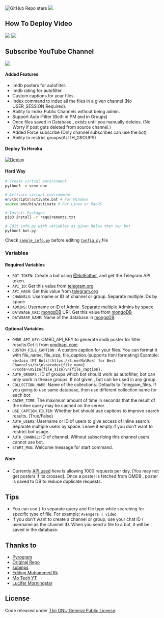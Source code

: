 

![GitHub Repo stars](https://img.shields.io/github/stars/DalinMathew/AutoFilterBotV3?style=social)
<img src="https://img.shields.io/github/forks/DalinMathew/AutoFilterBotV3?style=social"></img>
## How To Deploy Video
<a href="https://youtu.be/5hnYOKBzyi8"><img src="https://img.shields.io/badge/How%20To%20Deploy-blue.svg?logo=Youtube"></a> <img src="https://img.shields.io/youtube/views/5hnYOKBzyi8?style=social">
## Subscribe YouTube Channel
<a href="https://youtube.com/NaughtyPROFESSOR"> <img src="https://img.shields.io/youtube/channel/subscribers/UCU3Hg3qJJrIaC_0Gw7MLT1A?V?label=Subscribers&style=for-the-badge&color=red&labelColor=ce463"/> </a>

#### Added Features
* Imdb posters for autofilter.
* Imdb rating for autofilter.
* Custom captions for your files.
* Index command to index all the files in a given channel (No USER_SESSION Required).
* Ability to Index Public Channels without being admin.
* Support Auto-Filter (Both in PM and in Groups)
* Once files saved in Database , exists until you manually deletes. (No Worry if post gets deleted from source channel.)
* Added Force subscribe (Only channel subscribes can use the bot)
* Ability to restrict groups(AUTH_GROUPS)

#### Deploy To Heroku

[![Deploy](https://www.herokucdn.com/deploy/button.svg)](https://heroku.com/deploy?template=https://github.com/Movieschannelofficials/AutoFilterBotV3)

#### Hard Way
```bash
# Create virtual environment
python3 -m venv env

# Activate virtual environment
env\Scripts\activate.bat # For Windows
source env/bin/activate # For Linux or MacOS

# Install Packages
pip3 install -r requirements.txt

# Edit info.py with variables as given below then run bot
python3 bot.py
```
Check [`sample_info.py`](sample_info.py) before editing [`Config.py`](Config.py) file

### Variables

#### Required Variables
* `BOT_TOKEN`: Create a bot using [@BotFather](https://telegram.dog/BotFather), and get the Telegram API token.
* `API_ID`: Get this value from [telegram.org](https://my.telegram.org/apps)
* `API_HASH`: Get this value from [telegram.org](https://my.telegram.org/apps)
* `CHANNELS`: Username or ID of channel or group. Separate multiple IDs by space
* `ADMINS`: Username or ID of Admin. Separate multiple Admins by space
* `DATABASE_URI`: [mongoDB](https://www.mongodb.com) URI. Get this value from [mongoDB](https://www.mongodb.com)
* `DATABASE_NAME`: Name of the database in [mongoDB](https://www.mongodb.com)

#### Optional Variables
* `OMDB_API_KEY`: OMBD_API_KEY to generate imdb poster for filter results.Get it from [omdbapi.com](http://www.omdbapi.com/apikey.aspx)
* `CUSTOM_FILE_CAPTION` : A custom caption for your files. You can format it with file_name, file_size, file_caption.(supports html formating)
Example: `<b>Join [MT Bots](https://t.me/MalRok) for Best Channels</b>\n\n<code>{file_name}</code>\nSize{file_size}\n{file_caption}.`
* `AUTH_GROUPS` : ID of groups which bot should work as autofilter, bot can only work in thease groups. If not given , bot can be used in any group.
* `COLLECTION_NAME`: Name of the collections. Defaults to Telegram_files. If you going to use same database, then use different collection name for each bot
* `CACHE_TIME`: The maximum amount of time in seconds that the result of the inline query may be cached on the server
* `USE_CAPTION_FILTER`: Whether bot should use captions to improve search results. (True/False)
* `AUTH_USERS`: Username or ID of users to give access of inline search. Separate multiple users by space. Leave it empty if you don't want to restrict bot usage.
* `AUTH_CHANNEL`: ID of channel. Without subscribing this channel users cannot use bot.
* `START_MSG`: Welcome message for start command.

##### Note
* Currently [API used](http://www.omdbapi.com) here is allowing 1000 requests per day. [You may not get posters if its crossed]. 
Once a poster is fetched from OMDB , poster is saved to DB to reduce duplicate requests.

## Tips
* You can use `|` to separate query and file type while searching for specific type of file. For example: `Avengers | video`
* If you don't want to create a channel or group, use your chat ID / username as the channel ID. When you send a file to a bot, it will be saved in the database.

## Thanks to 
* [Pyrogram](https://github.com/pyrogram/pyrogram)
* [Original Repo](https://github.com/Mahesh0253/Media-Search-bot)
* [subinps](https://github.com/subinps/Media-Search-bot)
* [Editing Muhammed Rk](https://github.com/PR0FESS0R-99/LuciferMoringstar_Robot)
* [Mo Tech YT](https://t.me/Mo_Tech_Group)
* [Lucifer Morningstar](@Lucifer_Devil_AD)

## License
Code released under [The GNU General Public License](LICENSE).

